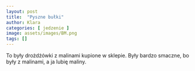 ```yaml
---
layout: post
title:  "Pyszne bułki"
author: Klara
categories: [ jedzenie ]
image: assets/images/BM.png
tags: []
---
```



To były drożdżówki z malinami kupione w sklepie. Były bardzo smaczne, bo były z malinami, a ja lubię maliny.


